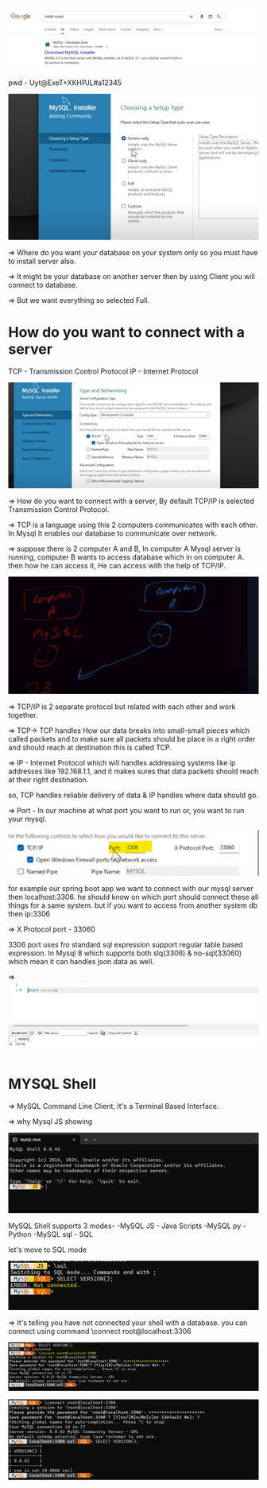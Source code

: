 
![img.png](img.png)

pwd - Uyt@ExeT+XKHPJL#a12345

![img_1.png](img_1.png)

=> Where do you want your database on your system only so you must have to install server also.

=> It might be your database on another server then by using Client you will connect to database.

=> But we want everything so selected Full.



How do you want to connect with a server
========================================

TCP - Transmission Control Protocol
IP - Internet Protocol

![img_2.png](img_2.png)

=> How do you want to connect with a server, By default TCP/IP is selected Transmission Control Protocol.

=> TCP is a language using this 2 computers communicates with each other. In Mysql It enables our database to communicate over network.

=> suppose there is 2 computer A and B, In computer A Mysql server is running, computer B wants to access database which in on computer A.
   then how he can access it, He can access with the help of TCP/IP. 

![img_3.png](img_3.png)

=> TCP/IP is 2 separate protocol but related with each other and work together. 

=> TCP-> TCP handles How our data breaks into small-small pieces which called packets and to make sure all packets
   should be place in a right order and should reach at destination this is called TCP.

=> IP - Internet Protocol which will handles addressing systems like ip addresses like 192.168.1.1, and it makes sures that
   data packets should reach at their right destination. 

  so, TCP handles reliable delivery of data & IP handles where data should go.

=> Port - In our machine at what port you want to run or, you want to run your mysql. 

  ![img_4.png](img_4.png)

  for example our spring boot app we want to connect with our mysql server then localhost:3306. he should know on which port should connect
  these all things for a same system. but if you want to access from another system db then ip:3306

=> X Protocol port - 33060
 
   3306 port uses fro standard sql expression support regular table based expression.
   In Mysql 8 which supports both slq(3306) & no-sql(33060) which mean it can handles json data as well.

=> ![img_5.png](img_5.png)


MYSQL Shell
===========

=> MySQL Command Line Client, It's a Terminal Based Interface.

=> why Mysql JS showing

![img_6.png](img_6.png)

 MySQL Shell supports 3 modes-
  -MySQL JS - Java Scripts
  -MySQL py - Python
  -MySQL sql - SQL

let's move to SQL mode

![img_7.png](img_7.png)

=> It's telling you have not connected your shell with a database. you can connect using command \connect root@localhost:3306

![img_8.png](img_8.png)

![img_9.png](img_9.png)




